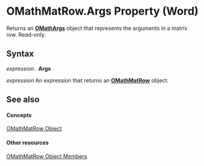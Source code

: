 
# OMathMatRow.Args Property (Word)

Returns an  **[OMathArgs](5e4d542b-11c3-8cb8-be2a-5b990e777290.md)** object that represents the arguments in a matrix row. Read-only.


## Syntax

 _expression_ . **Args**

 _expression_ An expression that returns an **[OMathMatRow](a6e96db5-9119-51a2-f303-a6c74b5be88d.md)** object.


## See also


#### Concepts


[OMathMatRow Object](a6e96db5-9119-51a2-f303-a6c74b5be88d.md)
#### Other resources


[OMathMatRow Object Members](ea4fee7a-4ada-2f9d-4b06-c967a1cc4032.md)
